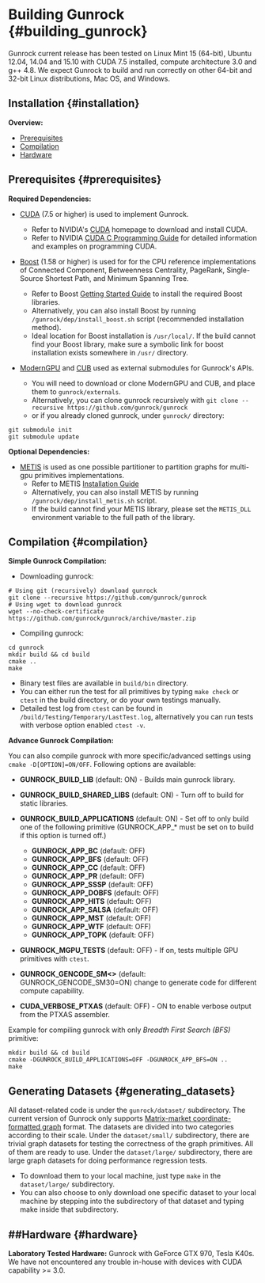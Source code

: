 Building Gunrock {#building_gunrock}
=====================
Gunrock current release has been tested on Linux Mint 15 (64-bit), Ubuntu 12.04, 14.04 and 15.10 with CUDA 7.5 installed, compute architecture 3.0 and g++ 4.8. We expect Gunrock to build and run correctly on other 64-bit and 32-bit Linux distributions, Mac OS, and Windows.

Installation {#installation}
----------------------------
**Overview:**
* [Prerequisites](#prerequisites)
* [Compilation](#compilation)
* [Hardware](#hardware)


Prerequisites {#prerequisites}
----------------------------
**Required Dependencies:**
* [CUDA](https://developer.nvidia.com/cuda-zone) (7.5 or higher) is used to implement Gunrock.
  * Refer to NVIDIA's [CUDA](https://developer.nvidia.com/cuda-downloads) homepage to download and install CUDA.
  * Refer to NVIDIA [CUDA C Programming Guide](http://docs.nvidia.com/cuda/cuda-c-programming-guide/index.html) for detailed information and examples on programming CUDA.

* [Boost](http://www.boost.org/users/history/version_1_58_0.html) (1.58 or higher) is used for for the CPU reference implementations of Connected Component, Betweenness Centrality, PageRank, Single-Source Shortest Path, and Minimum Spanning Tree.
  * Refer to Boost [Getting Started Guide](http://www.boost.org/doc/libs/1_58_0/more/getting_started/unix-variants.html) to install the required Boost libraries.
  * Alternatively, you can also install Boost by running `/gunrock/dep/install_boost.sh` script (recommended installation method).
  * Ideal location for Boost installation is `/usr/local/`. If the build cannot find your Boost library, make sure a symbolic link for boost installation exists somewhere in `/usr/` directory.

* [ModernGPU](https://github.com/moderngpu/moderngpu) and [CUB](http://nvlabs.github.io/cub/) used as external submodules for Gunrock's APIs.
  * You will need to download or clone ModernGPU and CUB, and place them to `gunrock/externals`.
  * Alternatively, you can clone gunrock recursively with `git clone --recursive https://github.com/gunrock/gunrock`
  * or if you already cloned gunrock, under `gunrock/` directory:

```
git submodule init
git submodule update
```

**Optional Dependencies:**
* [METIS](http://glaros.dtc.umn.edu/gkhome/metis/metis/overview) is used as one possible partitioner to partition graphs for multi-gpu primitives implementations.
  * Refer to METIS [Installation Guide](http://glaros.dtc.umn.edu/gkhome/metis/metis/download)
  * Alternatively, you can also install METIS by running `/gunrock/dep/install_metis.sh` script.
  * If the build cannot find your METIS library, please set the `METIS_DLL` environment variable to the full path of the library.

Compilation {#compilation}
----------------------------
**Simple Gunrock Compilation:**
* Downloading gunrock:
```
# Using git (recursively) download gunrock
git clone --recursive https://github.com/gunrock/gunrock
# Using wget to download gunrock
wget --no-check-certificate https://github.com/gunrock/gunrock/archive/master.zip
```
* Compiling gunrock:
```
cd gunrock
mkdir build && cd build
cmake ..
make
```
* Binary test files are available in `build/bin` directory.
* You can either run the test for all primitives by typing `make check` or `ctest` in the build directory, or do your own testings manually.
* Detailed test log from `ctest` can be found in `/build/Testing/Temporary/LastTest.log`, alternatively you can run tests with verbose option enabled `ctest -v`.

**Advance Gunrock Compilation:**

You can also compile gunrock with more specific/advanced settings using `cmake -D[OPTION]=ON/OFF`. Following options are available:

* **GUNROCK_BUILD_LIB** (default: ON) - Builds main gunrock library.
* **GUNROCK_BUILD_SHARED_LIBS** (default: ON) - Turn off to build for static libraries.
* **GUNROCK_BUILD_APPLICATIONS** (default: ON) - Set off to only build one of the following primitive (GUNROCK\_APP\_* must be set on to build if this option is turned off.)
  * **GUNROCK_APP_BC** (default: OFF)
  * **GUNROCK_APP_BFS** (default: OFF)
  * **GUNROCK_APP_CC** (default: OFF)
  * **GUNROCK_APP_PR** (default: OFF)
  * **GUNROCK_APP_SSSP** (default: OFF)
  * **GUNROCK_APP_DOBFS** (default: OFF)
  * **GUNROCK_APP_HITS** (default: OFF)
  * **GUNROCK_APP_SALSA** (default: OFF)
  * **GUNROCK_APP_MST** (default: OFF)
  * **GUNROCK_APP_WTF** (default: OFF)
  * **GUNROCK_APP_TOPK** (default: OFF)

* **GUNROCK_MGPU_TESTS** (default: OFF) - If on, tests multiple GPU primitives with `ctest`.
* **GUNROCK_GENCODE_SM<>** (default: GUNROCK_GENCODE_SM30=ON) change to generate code for different compute capability.
* **CUDA_VERBOSE_PTXAS** (default: OFF) - ON to enable verbose output from the PTXAS assembler.

Example for compiling gunrock with only *Breadth First Search (BFS)* primitive:
```
mkdir build && cd build
cmake -DGUNROCK_BUILD_APPLICATIONS=OFF -DGUNROCK_APP_BFS=ON ..
make
```

Generating Datasets {#generating_datasets}
----------------------------
All dataset-related code is under the `gunrock/dataset/` subdirectory. The current version of Gunrock only supports [Matrix-market coordinate-formatted graph](http://math.nist.gov/MatrixMarket/formats.html) format. The datasets are divided into two categories according to their scale. Under the `dataset/small/` subdirectory, there are trivial graph datasets for testing the correctness of the graph primitives. All of them are ready to use. Under the `dataset/large/` subdirectory, there are large graph datasets for doing performance regression tests.
* To download them to your local machine, just type `make` in the `dataset/large/` subdirectory.
* You can also choose to only download one specific dataset to your local machine by stepping into the subdirectory of that dataset and typing make inside that subdirectory.



##Hardware {#hardware}
----------------------------
**Laboratory Tested Hardware:** Gunrock with GeForce GTX 970, Tesla K40s. We have not encountered any trouble in-house with devices with CUDA capability >= 3.0.

